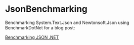 # JsonBenchmarking
Benchmarking System.Text.Json and Newtonsoft.Json using BenchmarkDotNet for a blog post: 

[Benchmarking JSON .NET](https://sirtopas.github.io/jmsbrtt/blog/)

